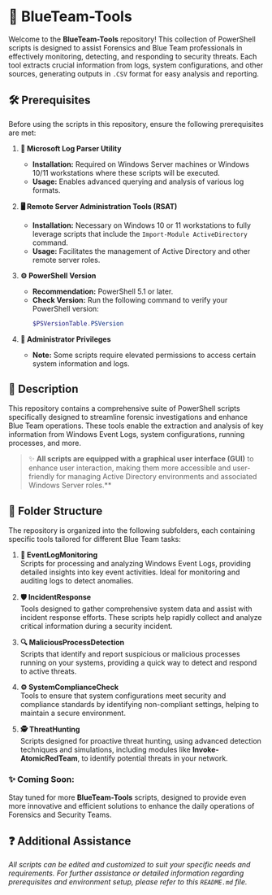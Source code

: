 # 🔵 BlueTeam-Tools

Welcome to the **BlueTeam-Tools** repository! This collection of PowerShell scripts is designed to assist Forensics and Blue Team professionals in effectively monitoring, detecting, and responding to security threats. Each tool extracts crucial information from logs, system configurations, and other sources, generating outputs in `.CSV` format for easy analysis and reporting.

## 🛠️ Prerequisites

Before using the scripts in this repository, ensure the following prerequisites are met:

1. **📝 Microsoft Log Parser Utility**
   - **Installation:** Required on Windows Server machines or Windows 10/11 workstations where these scripts will be executed.
   - **Usage:** Enables advanced querying and analysis of various log formats.

2. **🖥️ Remote Server Administration Tools (RSAT)**
   - **Installation:** Necessary on Windows 10 or 11 workstations to fully leverage scripts that include the `Import-Module ActiveDirectory` command.
   - **Usage:** Facilitates the management of Active Directory and other remote server roles.

3. **⚙️ PowerShell Version**
   - **Recommendation:** PowerShell 5.1 or later.
   - **Check Version:** Run the following command to verify your PowerShell version:
     ```powershell
     $PSVersionTable.PSVersion
     ```

4. **🔑 Administrator Privileges**
   - **Note:** Some scripts require elevated permissions to access certain system information and logs.

## 📄 Description

This repository contains a comprehensive suite of PowerShell scripts specifically designed to streamline forensic investigations and enhance Blue Team operations. These tools enable the extraction and analysis of key information from Windows Event Logs, system configurations, running processes, and more.

> ✨ **All scripts are equipped with a graphical user interface (GUI)** to enhance user interaction, making them more accessible and user-friendly for managing Active Directory environments and associated Windows Server roles.**

## 📁 Folder Structure

The repository is organized into the following subfolders, each containing specific tools tailored for different Blue Team tasks:

1. **📄 EventLogMonitoring**  
   Scripts for processing and analyzing Windows Event Logs, providing detailed insights into key event activities. Ideal for monitoring and auditing logs to detect anomalies.

2. **🛡️ IncidentResponse**  
   Tools designed to gather comprehensive system data and assist with incident response efforts. These scripts help rapidly collect and analyze critical information during a security incident.

3. **🔍 MaliciousProcessDetection**  
   Scripts that identify and report suspicious or malicious processes running on your systems, providing a quick way to detect and respond to active threats.

4. **⚙️ SystemComplianceCheck**  
   Tools to ensure that system configurations meet security and compliance standards by identifying non-compliant settings, helping to maintain a secure environment.

5. **🕵️ ThreatHunting**  
   Scripts designed for proactive threat hunting, using advanced detection techniques and simulations, including modules like **Invoke-AtomicRedTeam**, to identify potential threats in your network.

### ✨ Coming Soon:

Stay tuned for more **BlueTeam-Tools** scripts, designed to provide even more innovative and efficient solutions to enhance the daily operations of Forensics and Security Teams.

## ❓ Additional Assistance

*All scripts can be edited and customized to suit your specific needs and requirements. For further assistance or detailed information regarding prerequisites and environment setup, please refer to this `README.md` file.*
